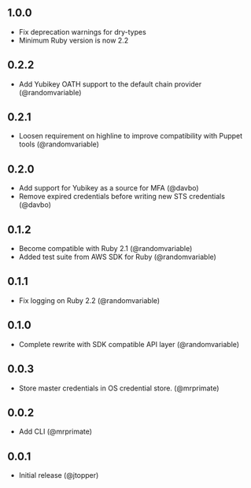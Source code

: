 ## 1.0.0
* Fix deprecation warnings for dry-types
* Minimum Ruby version is now 2.2

## 0.2.2
* Add Yubikey OATH support to the default chain provider (@randomvariable)

## 0.2.1
* Loosen requirement on highline to improve compatibility with Puppet tools (@randomvariable)

## 0.2.0

* Add support for Yubikey as a source for MFA (@davbo)
* Remove expired credentials before writing new STS credentials (@davbo)

## 0.1.2

* Become compatible with Ruby 2.1 (@randomvariable)
* Added test suite from AWS SDK for Ruby (@randomvariable)

## 0.1.1

* Fix logging on Ruby 2.2 (@randomvariable)

## 0.1.0

* Complete rewrite with SDK compatible API layer (@randomvariable)

## 0.0.3

* Store master credentials in OS credential store. (@mrprimate)

## 0.0.2

* Add CLI (@mrprimate)

## 0.0.1

* Initial release (@jtopper)
